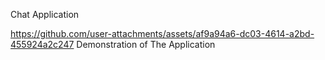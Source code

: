 Chat Application


https://github.com/user-attachments/assets/af9a94a6-dc03-4614-a2bd-455924a2c247
Demonstration of The Application

